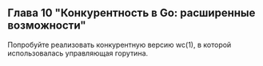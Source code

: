 ## Глава 10 "Конкурентность в Go: расширенные возможности"
Попробуйте реализовать конкурентную версию wc(1), в которой использовалась управляющая горутина.